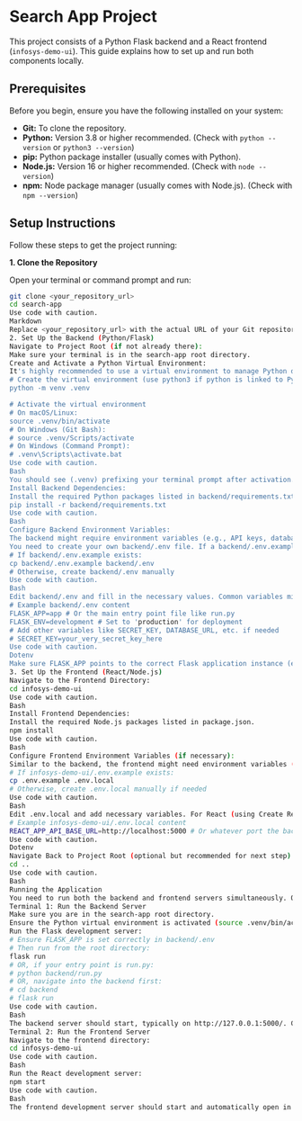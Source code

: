 # Search App Project

This project consists of a Python Flask backend and a React frontend (`infosys-demo-ui`). This guide explains how to set up and run both components locally.

## Prerequisites

Before you begin, ensure you have the following installed on your system:

*   **Git:** To clone the repository.
*   **Python:** Version 3.8 or higher recommended. (Check with `python --version` or `python3 --version`)
*   **pip:** Python package installer (usually comes with Python).
*   **Node.js:** Version 16 or higher recommended. (Check with `node --version`)
*   **npm:** Node package manager (usually comes with Node.js). (Check with `npm --version`)

## Setup Instructions

Follow these steps to get the project running:

**1. Clone the Repository**

   Open your terminal or command prompt and run:

   ```bash
   git clone <your_repository_url>
   cd search-app
Use code with caution.
Markdown
Replace <your_repository_url> with the actual URL of your Git repository.
2. Set Up the Backend (Python/Flask)
Navigate to Project Root (if not already there):
Make sure your terminal is in the search-app root directory.
Create and Activate a Python Virtual Environment:
It's highly recommended to use a virtual environment to manage Python dependencies. The .venv directory is already ignored by the suggested .gitignore.
# Create the virtual environment (use python3 if python is linked to Python 2)
python -m venv .venv

# Activate the virtual environment
# On macOS/Linux:
source .venv/bin/activate
# On Windows (Git Bash):
# source .venv/Scripts/activate
# On Windows (Command Prompt):
# .venv\Scripts\activate.bat
Use code with caution.
Bash
You should see (.venv) prefixing your terminal prompt after activation.
Install Backend Dependencies:
Install the required Python packages listed in backend/requirements.txt.
pip install -r backend/requirements.txt
Use code with caution.
Bash
Configure Backend Environment Variables:
The backend might require environment variables (e.g., API keys, database URLs, Flask settings). There is a .env file listed in the backend directory structure, which is likely ignored by Git.
You need to create your own backend/.env file. If a backend/.env.example file exists, copy it:
# If backend/.env.example exists:
cp backend/.env.example backend/.env
# Otherwise, create backend/.env manually
Use code with caution.
Bash
Edit backend/.env and fill in the necessary values. Common variables might include:
# Example backend/.env content
FLASK_APP=app # Or the main entry point file like run.py
FLASK_ENV=development # Set to 'production' for deployment
# Add other variables like SECRET_KEY, DATABASE_URL, etc. if needed
# SECRET_KEY=your_very_secret_key_here
Use code with caution.
Dotenv
Make sure FLASK_APP points to the correct Flask application instance (e.g., app if your main file is app.py and contains app = Flask(__name__), or run:app if it's run.py). Looking at your structure, FLASK_APP=app (referring to the app directory/package) or FLASK_APP=run:app (if run.py creates the app instance named app) are likely candidates. Adjust based on your actual run.py or app/__init__.py.
3. Set Up the Frontend (React/Node.js)
Navigate to the Frontend Directory:
cd infosys-demo-ui
Use code with caution.
Bash
Install Frontend Dependencies:
Install the required Node.js packages listed in package.json.
npm install
Use code with caution.
Bash
Configure Frontend Environment Variables (if necessary):
Similar to the backend, the frontend might need environment variables (e.g., the backend API endpoint URL). React apps often use .env files (like .env.local). Check if an .env.example exists in the infosys-demo-ui directory.
# If infosys-demo-ui/.env.example exists:
cp .env.example .env.local
# Otherwise, create .env.local manually if needed
Use code with caution.
Bash
Edit .env.local and add necessary variables. For React (using Create React App), variables usually need to start with REACT_APP_.
# Example infosys-demo-ui/.env.local content
REACT_APP_API_BASE_URL=http://localhost:5000 # Or whatever port the backend runs on
Use code with caution.
Dotenv
Navigate Back to Project Root (optional but recommended for next step):
cd ..
Use code with caution.
Bash
Running the Application
You need to run both the backend and frontend servers simultaneously. Open two separate terminal windows/tabs for this.
Terminal 1: Run the Backend Server
Make sure you are in the search-app root directory.
Ensure the Python virtual environment is activated (source .venv/bin/activate).
Run the Flask development server:
# Ensure FLASK_APP is set correctly in backend/.env
# Then run from the root directory:
flask run
# OR, if your entry point is run.py:
# python backend/run.py
# OR, navigate into the backend first:
# cd backend
# flask run
Use code with caution.
Bash
The backend server should start, typically on http://127.0.0.1:5000/. Check the terminal output for the exact address.
Terminal 2: Run the Frontend Server
Navigate to the frontend directory:
cd infosys-demo-ui
Use code with caution.
Bash
Run the React development server:
npm start
Use code with caution.
Bash
The frontend development server should start and automatically open in your web browser, typically at http://localhost:3000/.
